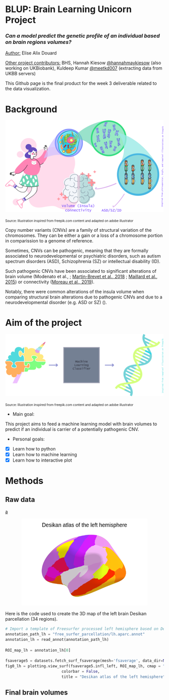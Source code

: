 # BLUP: Brain Learning Unicorn Project

### ***Can a model predict the genetic profile of an individual based on brain regions volumes?***

<ins>Author:</ins> Elise Alix Douard

<ins>Other project contributors:</ins>
BHS, Hannah Kiesow [@hannahmaykiesow](https://twitter.com/hannahmaykiesow) (also working on UKBiobank), Kuldeep Kumar [@meetkd007](https://twitter.com/meetkd007) (extracting data from UKBB servers)

This Github page is the final product for the week 3 deliverable related to the data visualization. 

# Background

<p align="center">
  <img src="blog_content/illustration_genetic.png">
</p>

<p> <font size="1">Source: Illustration inspired from freepik.com content and adapted on adobe illustrator</font></p> 

Copy number variants (CNVs) are a family of structural variation of the chromosomes. They can be either a gain or a loss of a chromosome portion in comparission to a genome of reference. 

Sometimes, CNVs can be pathogenic, meaning that they are formally associated to neurodevelopmental or psychiatric disorders, such as autism spectrum disorders (ASD), Schizophrenia (SZ) or intellectual disability (ID). 

Such pathogenic CNVs have been associated to significant alterations of brain volume (Modenato et al., ; [Martin-Brevet et al., 2018](http://www.sciencedirect.com/science/article/pii/S000632231831401X) ; [Maillard et al., 2015](https://www.nature.com/articles/mp2014145)) or connectivity ([Moreau et al., 2019](https://www.biorxiv.org/content/10.1101/862615v1.full)). 

Notably, there were common alterations of the insula volume when comparing structural brain alterations due to pathogenic CNVs and due to a neurodevelopmental disorder (e.g. ASD or SZ) (). 

# Aim of the project

<p align="center">
  <img src="blog_content/BLUPproject.png">
</p>

<p> <font size="1">Source: Illustration inspired from freepik.com content and adapted on adobe illustrator</font></p> 

- Main goal: 

This project aims to feed a machine learning model with brain volumes to predict if an individual is carrier of a potentially pathogenic CNV.

- Personal goals: 

- [x] Learn how to python
- [x] Learn how to machine learning
- [x] Learn how to interactive plot

# Methods

## Raw data
[a](blog_content/DesikanLeftParcellation_lh.html)



<p align="center">
<a href="blog_content/DesikanLeftParcellation_lh.html"><img src="blog_content/Desikan_lh_atlas.png" width="400" height="275" title="Click to access to the interactive 3D plot" alt="Flower"></a>
</p>

Here is the code used to create the 3D map of the left brain Desikan parcellation (34 regions). 

```python
# Import a template of Freesurfer processed left hemisphere based on Desikan atlas to create the ROI map
annotation_path_lh = "free_surfer_parcellation/lh.aparc.annot"
annotation_lh = read_annot(annotation_path_lh)

ROI_map_lh = annotation_lh[0]

fsaverage5 = datasets.fetch_surf_fsaverage(mesh='fsaverage', data_dir=None)
fig0_lh = plotting.view_surf(fsaverage5.infl_left, ROI_map_lh, cmap = "gist_ncar", symmetric_cmap=True,
                         colorbar = False, 
                         title = "Desikan atlas of the left hemisphere" )

```

## Final brain volumes